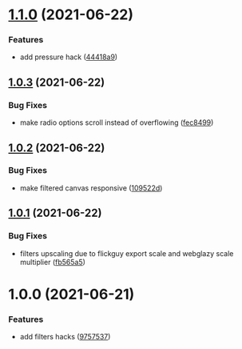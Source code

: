 # [1.1.0](https://github.com/seleb/flickguy-hacks/compare/v1.0.3...v1.1.0) (2021-06-22)


### Features

* add pressure hack ([44418a9](https://github.com/seleb/flickguy-hacks/commit/44418a9ad8218023de1d85791f7103eb5a7fc661))

## [1.0.3](https://github.com/seleb/flickguy-hacks/compare/v1.0.2...v1.0.3) (2021-06-22)


### Bug Fixes

* make radio options scroll instead of overflowing ([fec8499](https://github.com/seleb/flickguy-hacks/commit/fec849956983f3d9edbba765e4af287648ce5239))

## [1.0.2](https://github.com/seleb/flickguy-hacks/compare/v1.0.1...v1.0.2) (2021-06-22)


### Bug Fixes

* make filtered canvas responsive ([109522d](https://github.com/seleb/flickguy-hacks/commit/109522d3fd9d2aa7ccb9b15559e534588cad903d))

## [1.0.1](https://github.com/seleb/flickguy-hacks/compare/v1.0.0...v1.0.1) (2021-06-22)


### Bug Fixes

* filters upscaling due to flickguy export scale and webglazy scale multiplier ([fb565a5](https://github.com/seleb/flickguy-hacks/commit/fb565a5c1f8348640a55282a915ba02f5150efb3))

# 1.0.0 (2021-06-21)


### Features

* add filters hacks ([9757537](https://github.com/seleb/flickguy-hacks/commit/97575379463c3d22078cf5012384651c0ed4b6ff))
